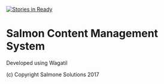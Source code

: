 [![Stories in Ready](https://badge.waffle.io/SalmoneSolutions/SalmonCms.png?label=ready&title=Ready)](https://waffle.io/SalmoneSolutions/SalmonCms)
# Salmon Content Management System

Developed using Wagatil

(c) Copyright Salmone Solutions 2017
